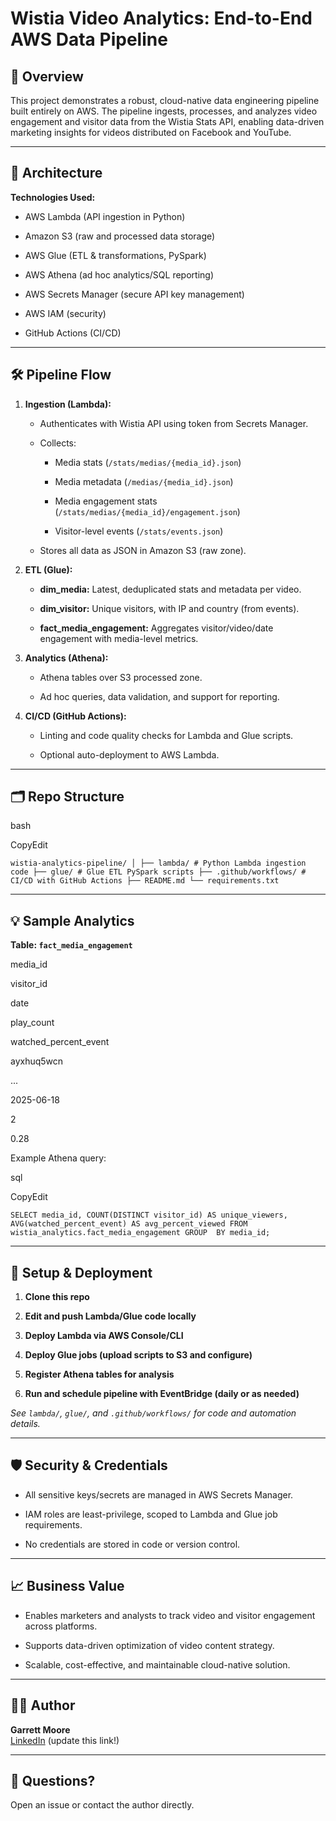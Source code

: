 
# Wistia Video Analytics: End-to-End AWS Data Pipeline

## 🚀 Overview

This project demonstrates a robust, cloud-native data engineering pipeline built entirely on AWS. The pipeline ingests, processes, and analyzes video engagement and visitor data from the Wistia Stats API, enabling data-driven marketing insights for videos distributed on Facebook and YouTube.

----------

## 📐 Architecture

**Technologies Used:**

-   AWS Lambda (API ingestion in Python)
    
-   Amazon S3 (raw and processed data storage)
    
-   AWS Glue (ETL & transformations, PySpark)
    
-   AWS Athena (ad hoc analytics/SQL reporting)
    
-   AWS Secrets Manager (secure API key management)
    
-   AWS IAM (security)
    
-   GitHub Actions (CI/CD)

----------

## 🛠️ Pipeline Flow

1.  **Ingestion (Lambda):**
    
    -   Authenticates with Wistia API using token from Secrets Manager.
        
    -   Collects:
        
        -   Media stats (`/stats/medias/{media_id}.json`)
            
        -   Media metadata (`/medias/{media_id}.json`)
            
        -   Media engagement stats (`/stats/medias/{media_id}/engagement.json`)
            
        -   Visitor-level events (`/stats/events.json`)
            
    -   Stores all data as JSON in Amazon S3 (raw zone).
        
2.  **ETL (Glue):**
    
    -   **dim_media:** Latest, deduplicated stats and metadata per video.
        
    -   **dim_visitor:** Unique visitors, with IP and country (from events).
        
    -   **fact_media_engagement:** Aggregates visitor/video/date engagement with media-level metrics.
        
3.  **Analytics (Athena):**
    
    -   Athena tables over S3 processed zone.
        
    -   Ad hoc queries, data validation, and support for reporting.
        
4.  **CI/CD (GitHub Actions):**
    
    -   Linting and code quality checks for Lambda and Glue scripts.
        
    -   Optional auto-deployment to AWS Lambda.
        

----------

## 🗂️ Repo Structure

bash

CopyEdit

`wistia-analytics-pipeline/
│
├── lambda/ # Python Lambda ingestion code ├── glue/ # Glue ETL PySpark scripts ├── .github/workflows/ # CI/CD with GitHub Actions ├── README.md
└── requirements.txt` 

----------

## 💡 Sample Analytics

**Table: `fact_media_engagement`**

media_id

visitor_id

date

play_count

watched_percent_event

ayxhuq5wcn

...

2025-06-18

2

0.28

Example Athena query:

sql

CopyEdit

`SELECT media_id, COUNT(DISTINCT visitor_id) AS unique_viewers, AVG(watched_percent_event) AS avg_percent_viewed FROM wistia_analytics.fact_media_engagement GROUP  BY media_id;` 

----------

## 📝 Setup & Deployment

1.  **Clone this repo**
    
2.  **Edit and push Lambda/Glue code locally**
    
3.  **Deploy Lambda via AWS Console/CLI**
    
4.  **Deploy Glue jobs (upload scripts to S3 and configure)**
    
5.  **Register Athena tables for analysis**
    
6.  **Run and schedule pipeline with EventBridge (daily or as needed)**
    

_See `lambda/`, `glue/`, and `.github/workflows/` for code and automation details._

----------

## 🛡️ Security & Credentials

-   All sensitive keys/secrets are managed in AWS Secrets Manager.
    
-   IAM roles are least-privilege, scoped to Lambda and Glue job requirements.
    
-   No credentials are stored in code or version control.
    

----------

## 📈 Business Value

-   Enables marketers and analysts to track video and visitor engagement across platforms.
    
-   Supports data-driven optimization of video content strategy.
    
-   Scalable, cost-effective, and maintainable cloud-native solution.
    

----------

## 🧑‍💻 Author

**Garrett Moore**  
[LinkedIn](https://www.linkedin.com/in/garrettmoore/) (update this link!)

----------

## 📣 Questions?

Open an issue or contact the author directly.
